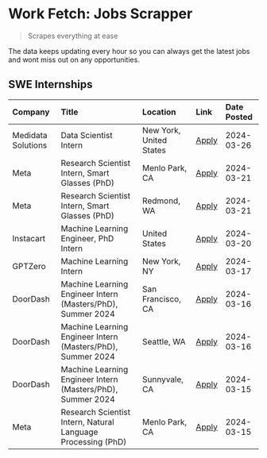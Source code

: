 # Work Fetch: Jobs Scrapper
> Scrapes everything at ease

The data keeps updating every hour so you can always get the latest jobs and wont miss out on any opportunities.

## SWE Internships
<!--START_SECTION:workfetch-->
| Company            | Title                                                        | Location                | Link                                                                                                                                                                                                                                                                       | Date Posted   |
|:-------------------|:-------------------------------------------------------------|:------------------------|:---------------------------------------------------------------------------------------------------------------------------------------------------------------------------------------------------------------------------------------------------------------------------|:--------------|
| Medidata Solutions | Data Scientist Intern                                        | New York, United States | [Apply](https://www.linkedin.com/jobs/view/data-scientist-intern-at-medidata-solutions-3810253704?position=11&pageNum=0&refId=uXdsp0s3kUfQbqIBb8p%2FLQ%3D%3D&trackingId=Gv%2BfeJbvlt9pWskITVssyw%3D%3D&trk=public_jobs_jserp-result_search-card)                           | 2024-03-26    |
| Meta               | Research Scientist Intern, Smart Glasses (PhD)               | Menlo Park, CA          | [Apply](https://www.linkedin.com/jobs/view/research-scientist-intern-smart-glasses-phd-at-meta-3811308332?position=12&pageNum=0&refId=uXdsp0s3kUfQbqIBb8p%2FLQ%3D%3D&trackingId=FdqjrkFFoPDhn7tRfX%2Bmhg%3D%3D&trk=public_jobs_jserp-result_search-card)                   | 2024-03-21    |
| Meta               | Research Scientist Intern, Smart Glasses (PhD)               | Redmond, WA             | [Apply](https://www.linkedin.com/jobs/view/research-scientist-intern-smart-glasses-phd-at-meta-3811304794?position=13&pageNum=0&refId=uXdsp0s3kUfQbqIBb8p%2FLQ%3D%3D&trackingId=CkSOETzdXnnecEzYoPJCAg%3D%3D&trk=public_jobs_jserp-result_search-card)                     | 2024-03-21    |
| Instacart          | Machine Learning Engineer, PhD Intern                        | United States           | [Apply](https://www.linkedin.com/jobs/view/machine-learning-engineer-phd-intern-at-instacart-3815634369?position=5&pageNum=0&refId=uXdsp0s3kUfQbqIBb8p%2FLQ%3D%3D&trackingId=f4UcTukOjTBisjdujYYWiQ%3D%3D&trk=public_jobs_jserp-result_search-card)                        | 2024-03-20    |
| GPTZero            | Machine Learning Intern                                      | New York, NY            | [Apply](https://www.linkedin.com/jobs/view/machine-learning-intern-at-gptzero-3860723963?position=10&pageNum=0&refId=uXdsp0s3kUfQbqIBb8p%2FLQ%3D%3D&trackingId=iTAdv7f5nHemqzXFtsnsPw%3D%3D&trk=public_jobs_jserp-result_search-card)                                      | 2024-03-17    |
| DoorDash           | Machine Learning Engineer Intern (Masters/PhD), Summer 2024  | San Francisco, CA       | [Apply](https://www.linkedin.com/jobs/view/machine-learning-engineer-intern-masters-phd-summer-2024-at-doordash-3736457737?position=3&pageNum=0&refId=uXdsp0s3kUfQbqIBb8p%2FLQ%3D%3D&trackingId=3k4StO3FIR6NxhMhwLaEmA%3D%3D&trk=public_jobs_jserp-result_search-card)     | 2024-03-16    |
| DoorDash           | Machine Learning Engineer Intern (Masters/PhD), Summer 2024  | Seattle, WA             | [Apply](https://www.linkedin.com/jobs/view/machine-learning-engineer-intern-masters-phd-summer-2024-at-doordash-3736455966?position=4&pageNum=0&refId=uXdsp0s3kUfQbqIBb8p%2FLQ%3D%3D&trackingId=ErT58Tljj%2FYBy%2B97NaOglw%3D%3D&trk=public_jobs_jserp-result_search-card) | 2024-03-16    |
| DoorDash           | Machine Learning Engineer Intern (Masters/PhD), Summer 2024  | Sunnyvale, CA           | [Apply](https://www.linkedin.com/jobs/view/machine-learning-engineer-intern-masters-phd-summer-2024-at-doordash-3736454973?position=2&pageNum=0&refId=uXdsp0s3kUfQbqIBb8p%2FLQ%3D%3D&trackingId=PmrRAqAbdNIRoqkUxMC3vg%3D%3D&trk=public_jobs_jserp-result_search-card)     | 2024-03-15    |
| Meta               | Research Scientist Intern, Natural Language Processing (PhD) | Menlo Park, CA          | [Apply](https://www.linkedin.com/jobs/view/research-scientist-intern-natural-language-processing-phd-at-meta-3858718375?position=9&pageNum=0&refId=uXdsp0s3kUfQbqIBb8p%2FLQ%3D%3D&trackingId=lg0pyNzjfugV1xjD9nEIgQ%3D%3D&trk=public_jobs_jserp-result_search-card)        | 2024-03-15    |
<!--END_SECTION:workfetch-->
